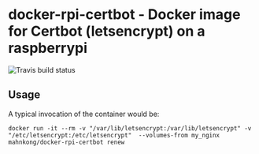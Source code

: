 # docker-rpi-certbot - Docker image for Certbot (letsencrypt) on a raspberrypi
![Travis build status](https://api.travis-ci.org/mahnkong/docker-rpi-certbot.svg?branch=master)

## Usage

A typical invocation of the container would be:
```
docker run -it --rm -v "/var/lib/letsencrypt:/var/lib/letsencrypt" -v "/etc/letsencrypt:/etc/letsencrypt"  --volumes-from my_nginx mahnkong/docker-rpi-certbot renew
```
